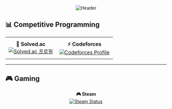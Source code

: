 <!-- 헤더 -->
<p align="center">
  <img
    src="https://capsule-render.vercel.app/api?type=waving&color=gradient&height=300&section=header&text=JAEGUK%20CHO&fontSize=90&animation=fadeIn&fontAlignY=38&desc=discover%20about%20me!&descAlignY=50&descAlign=63"
    alt="Header"
  />
</p>

## 📊 Competitive Programming

<p align="center">
  <table align="center">
    <tr>
      <td align="center" style="padding: 10px;">
        <b>📘 Solved.ac</b><br>
        <a href="https://solved.ac/hoxymola">
          <img src="http://mazassumnida.wtf/api/v2/generate_badge?boj=hoxymola" alt="Solved.ac 프로필"/>
        </a>
      </td>
      <td align="center" style="padding: 10px;">
        <b>⚡ Codeforces</b><br>
        <a href="https://codeforces.com/profile/hoxym01a">
          <img src="https://cf.leed.at?id=hoxym01a" alt="Codeforces Profile"/>
        </a>
      </td>
    </tr>
  </table>
</p>

---

## 🎮 Gaming

<p align="center">
  <b>🎮 Steam</b><br>
  <a href="https://steamcommunity.com/profiles/76561198843102917">
    <img src="https://github-readme-steam-card.vercel.app/status/?steamid=76561198843102917&show_in_game_bg=true&show_recent_game_bg=true" alt="Steam Status"/>
  </a>
</p>
